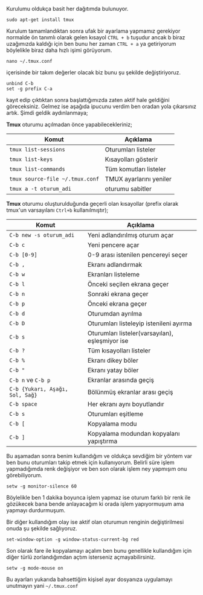 Kurulumu oldukça basit her dağıtımda bulunuyor.

```console
sudo apt-get install tmux
```

Kurulum tamamlandıktan sonra ufak bir ayarlama yapmamız gerekiyor normalde ön tanımlı olarak gelen kısayol `CTRL + b` tuşudur ancak b biraz uzağımızda kaldığı için ben bunu her zaman `CTRL + a` ya getiriyorum böylelikle biraz daha hızlı işimi görüyorum.

```console
nano ~/.tmux.conf
```

içerisinde bir takım değerler olacak biz bunu şu şekilde değiştiriyoruz.

```console
unbind C-b
set -g prefix C-a
```

kayıt edip çıktıktan sonra başlattığımızda zaten aktif hale geldiğini göreceksiniz. Gelmez ise aşağıda ipucunu verdim ben oradan yola çıkarsınız artık. Şimdi geldik aydınlanmaya;

**Tmux** oturumu açılmadan önce yapabilecekleriniz;

| Komut    |    Açıklama   |
|----------|-------------|
| `tmux list-sessions` | Oturumları listeler |
| `tmux list-keys` | Kısayolları gösterir |
| `tmux list-commands` | Tüm komutları listeler |
| `tmux source-file ~/.tmux.conf`| TMUX ayarlarını yeniler |
| `tmux a -t oturum_adi` | oturumu sabitler |

**Tmux** oturumu oluşturulduğunda geçerli olan kısayollar (prefix olarak tmux'un varsayılanı `Ctrl+b` kullanılmıştır);

| Komut    |    Açıklama   |
|----------|-------------|
| `C-b new -s oturum_adi` | Yeni adlandırılmış oturum açar |
| `C-b c` | Yeni pencere açar |
| `C-b [0-9]` | 0-9 arası istenilen pencereyi seçer |
| `C-b ,` | Ekranı adlandırmak |
| `C-b w` | Ekranları listeleme |
| `C-b l` | Önceki seçilen ekrana geçer |
| `C-b n` | Sonraki ekrana geçer |
| `C-b p` | Önceki ekrana geçer |
| `C-b d` | Oturumdan ayrılma |
| `C-b D` | Oturumları listeleyip istenileni ayırma |
| `C-b s` | Oturumları listeler(varsayılan), eşleşmiyor ise |
| `C-b ?` | Tüm kısayolları listeler |
| `C-b %` | Ekranı dikey böler |
| `C-b "` | Ekranı yatay böler |
| `C-b n` ve `C-b p` | Ekranlar arasında geçiş |
| `C-b {Yukarı, Aşağı, Sol, Sağ}` | Bölünmüş ekranlar arası geçiş |
| `C-b space` | Her ekranı aynı boyutlandır |
| `C-b s` | Oturumları eşitleme |
| `C-b [` | Kopyalama modu |
| `C-b ]` | Kopyalama modundan kopyalanı yapıştırma |

Bu aşamadan sonra benim kullandığım ve oldukça sevdiğim bir yöntem var ben bunu oturumları takip etmek için kullanıyorum. Belirli süre işlem yapmadığımda renk değişiyor ve ben son olarak işlem ney yapmışım onu görebiliyorum.

```console
setw -g monitor-silence 60
```

Böylelikle ben 1 dakika boyunca işlem yapmaz ise oturum farklı bir renk ile gözükecek bana bende anlayacağım ki orada işlem yapıyormuşum ama yapmayı durdurmuşum.

Bir diğer kullandığım olay ise aktif olan oturumun renginin değiştirilmesi onuda şu şekilde sağlıyoruz.

```console
set-window-option -g window-status-current-bg red
```

Son olarak fare ile kopyalamayı açalım ben bunu genellikle kullandığım için diğer türlü zorlandığımdan açtım isterseniz açmayabilirsiniz.

```console
setw -g mode-mouse on
```

Bu ayarları yukarıda bahsettiğim kişisel ayar dosyanıza uygulamayı unutmayın yani `~/.tmux.conf`
